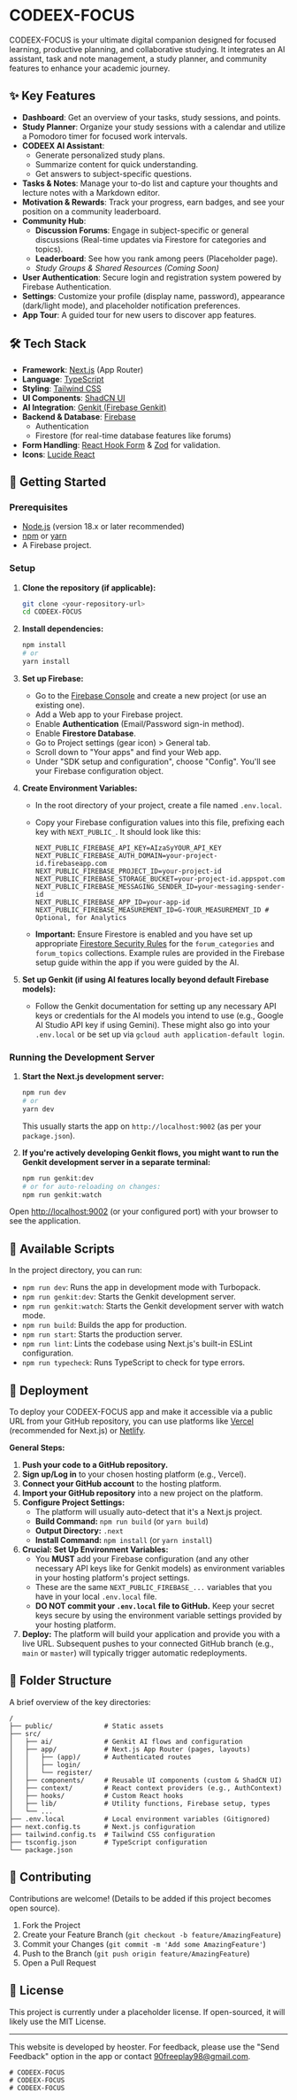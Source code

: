 
# CODEEX-FOCUS

CODEEX-FOCUS is your ultimate digital companion designed for focused learning, productive planning, and collaborative studying. It integrates an AI assistant, task and note management, a study planner, and community features to enhance your academic journey.

## ✨ Key Features

*   **Dashboard**: Get an overview of your tasks, study sessions, and points.
*   **Study Planner**: Organize your study sessions with a calendar and utilize a Pomodoro timer for focused work intervals.
*   **CODEEX AI Assistant**:
    *   Generate personalized study plans.
    *   Summarize content for quick understanding.
    *   Get answers to subject-specific questions.
*   **Tasks & Notes**: Manage your to-do list and capture your thoughts and lecture notes with a Markdown editor.
*   **Motivation & Rewards**: Track your progress, earn badges, and see your position on a community leaderboard.
*   **Community Hub**:
    *   **Discussion Forums**: Engage in subject-specific or general discussions (Real-time updates via Firestore for categories and topics).
    *   **Leaderboard**: See how you rank among peers (Placeholder page).
    *   *Study Groups & Shared Resources (Coming Soon)*
*   **User Authentication**: Secure login and registration system powered by Firebase Authentication.
*   **Settings**: Customize your profile (display name, password), appearance (dark/light mode), and placeholder notification preferences.
*   **App Tour**: A guided tour for new users to discover app features.

## 🛠️ Tech Stack

*   **Framework**: [Next.js](https://nextjs.org/) (App Router)
*   **Language**: [TypeScript](https://www.typescriptlang.org/)
*   **Styling**: [Tailwind CSS](https://tailwindcss.com/)
*   **UI Components**: [ShadCN UI](https://ui.shadcn.com/)
*   **AI Integration**: [Genkit (Firebase Genkit)](https://firebase.google.com/docs/genkit)
*   **Backend & Database**: [Firebase](https://firebase.google.com/)
    *   Authentication
    *   Firestore (for real-time database features like forums)
*   **Form Handling**: [React Hook Form](https://react-hook-form.com/) & [Zod](https://zod.dev/) for validation.
*   **Icons**: [Lucide React](https://lucide.dev/)

## 🚀 Getting Started

### Prerequisites

*   [Node.js](https://nodejs.org/) (version 18.x or later recommended)
*   [npm](https://www.npmjs.com/) or [yarn](https://yarnpkg.com/)
*   A Firebase project.

### Setup

1.  **Clone the repository (if applicable):**
    ```bash
    git clone <your-repository-url>
    cd CODEEX-FOCUS
    ```

2.  **Install dependencies:**
    ```bash
    npm install
    # or
    yarn install
    ```

3.  **Set up Firebase:**
    *   Go to the [Firebase Console](https://console.firebase.google.com/) and create a new project (or use an existing one).
    *   Add a Web app to your Firebase project.
    *   Enable **Authentication** (Email/Password sign-in method).
    *   Enable **Firestore Database**.
    *   Go to Project settings (gear icon) > General tab.
    *   Scroll down to "Your apps" and find your Web app.
    *   Under "SDK setup and configuration", choose "Config". You'll see your Firebase configuration object.

4.  **Create Environment Variables:**
    *   In the root directory of your project, create a file named `.env.local`.
    *   Copy your Firebase configuration values into this file, prefixing each key with `NEXT_PUBLIC_`. It should look like this:

        ```env
        NEXT_PUBLIC_FIREBASE_API_KEY=AIzaSyYOUR_API_KEY
        NEXT_PUBLIC_FIREBASE_AUTH_DOMAIN=your-project-id.firebaseapp.com
        NEXT_PUBLIC_FIREBASE_PROJECT_ID=your-project-id
        NEXT_PUBLIC_FIREBASE_STORAGE_BUCKET=your-project-id.appspot.com
        NEXT_PUBLIC_FIREBASE_MESSAGING_SENDER_ID=your-messaging-sender-id
        NEXT_PUBLIC_FIREBASE_APP_ID=your-app-id
        NEXT_PUBLIC_FIREBASE_MEASUREMENT_ID=G-YOUR_MEASUREMENT_ID # Optional, for Analytics
        ```
    *   **Important:** Ensure Firestore is enabled and you have set up appropriate [Firestore Security Rules](https://firebase.google.com/docs/firestore/security/get-started) for the `forum_categories` and `forum_topics` collections. Example rules are provided in the Firebase setup guide within the app if you were guided by the AI.

5.  **Set up Genkit (if using AI features locally beyond default Firebase models):**
    *   Follow the Genkit documentation for setting up any necessary API keys or credentials for the AI models you intend to use (e.g., Google AI Studio API key if using Gemini). These might also go into your `.env.local` or be set up via `gcloud auth application-default login`.

### Running the Development Server

1.  **Start the Next.js development server:**
    ```bash
    npm run dev
    # or
    yarn dev
    ```
    This usually starts the app on `http://localhost:9002` (as per your `package.json`).

2.  **If you're actively developing Genkit flows, you might want to run the Genkit development server in a separate terminal:**
    ```bash
    npm run genkit:dev
    # or for auto-reloading on changes:
    npm run genkit:watch
    ```

Open [http://localhost:9002](http://localhost:9002) (or your configured port) with your browser to see the application.

## 📜 Available Scripts

In the project directory, you can run:

*   `npm run dev`: Runs the app in development mode with Turbopack.
*   `npm run genkit:dev`: Starts the Genkit development server.
*   `npm run genkit:watch`: Starts the Genkit development server with watch mode.
*   `npm run build`: Builds the app for production.
*   `npm run start`: Starts the production server.
*   `npm run lint`: Lints the codebase using Next.js's built-in ESLint configuration.
*   `npm run typecheck`: Runs TypeScript to check for type errors.

## 🚀 Deployment

To deploy your CODEEX-FOCUS app and make it accessible via a public URL from your GitHub repository, you can use platforms like [Vercel](https://vercel.com/) (recommended for Next.js) or [Netlify](https://www.netlify.com/).

**General Steps:**

1.  **Push your code to a GitHub repository.**
2.  **Sign up/Log in** to your chosen hosting platform (e.g., Vercel).
3.  **Connect your GitHub account** to the hosting platform.
4.  **Import your GitHub repository** into a new project on the platform.
5.  **Configure Project Settings:**
    *   The platform will usually auto-detect that it's a Next.js project.
    *   **Build Command:** `npm run build` (or `yarn build`)
    *   **Output Directory:** `.next`
    *   **Install Command:** `npm install` (or `yarn install`)
6.  **Crucial: Set Up Environment Variables:**
    *   You **MUST** add your Firebase configuration (and any other necessary API keys like for Genkit models) as environment variables in your hosting platform's project settings.
    *   These are the same `NEXT_PUBLIC_FIREBASE_...` variables that you have in your local `.env.local` file.
    *   **DO NOT commit your `.env.local` file to GitHub.** Keep your secret keys secure by using the environment variable settings provided by your hosting platform.
7.  **Deploy:** The platform will build your application and provide you with a live URL. Subsequent pushes to your connected GitHub branch (e.g., `main` or `master`) will typically trigger automatic redeployments.

## 📁 Folder Structure

A brief overview of the key directories:

```
/
├── public/             # Static assets
├── src/
│   ├── ai/             # Genkit AI flows and configuration
│   ├── app/            # Next.js App Router (pages, layouts)
│   │   ├── (app)/      # Authenticated routes
│   │   ├── login/
│   │   └── register/
│   ├── components/     # Reusable UI components (custom & ShadCN UI)
│   ├── context/        # React context providers (e.g., AuthContext)
│   ├── hooks/          # Custom React hooks
│   ├── lib/            # Utility functions, Firebase setup, types
│   └── ...
├── .env.local          # Local environment variables (Gitignored)
├── next.config.ts      # Next.js configuration
├── tailwind.config.ts  # Tailwind CSS configuration
├── tsconfig.json       # TypeScript configuration
└── package.json
```

## 🙏 Contributing

Contributions are welcome! (Details to be added if this project becomes open source).

1.  Fork the Project
2.  Create your Feature Branch (`git checkout -b feature/AmazingFeature`)
3.  Commit your Changes (`git commit -m 'Add some AmazingFeature'`)
4.  Push to the Branch (`git push origin feature/AmazingFeature`)
5.  Open a Pull Request

## 📄 License

This project is currently under a placeholder license. If open-sourced, it will likely use the MIT License.

---

This website is developed by heoster.
For feedback, please use the "Send Feedback" option in the app or contact [90freeplay98@gmail.com](mailto:90freeplay98@gmail.com).
```# CODEEX-FOCUS
# CODEEX-FOCUS
# CODEEX-FOCUS
# CODEEX-FOCUS
